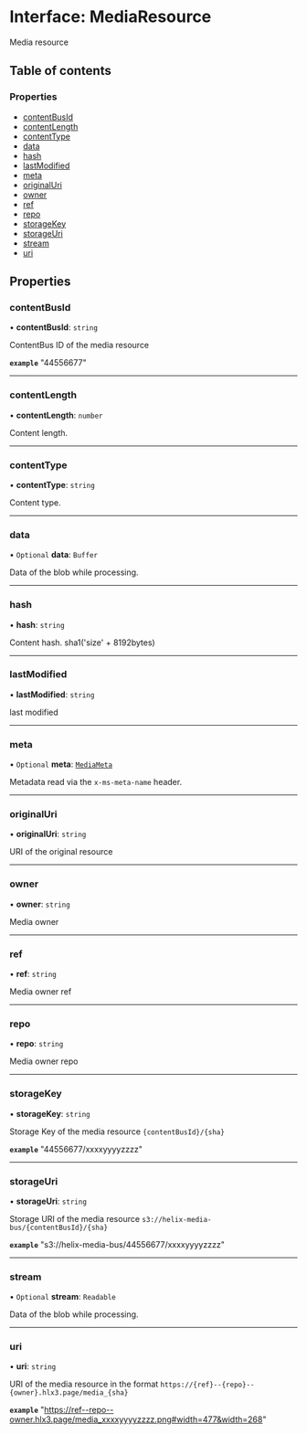 # Interface: MediaResource

Media resource

## Table of contents

### Properties

- [contentBusId](MediaResource.md#contentbusid)
- [contentLength](MediaResource.md#contentlength)
- [contentType](MediaResource.md#contenttype)
- [data](MediaResource.md#data)
- [hash](MediaResource.md#hash)
- [lastModified](MediaResource.md#lastmodified)
- [meta](MediaResource.md#meta)
- [originalUri](MediaResource.md#originaluri)
- [owner](MediaResource.md#owner)
- [ref](MediaResource.md#ref)
- [repo](MediaResource.md#repo)
- [storageKey](MediaResource.md#storagekey)
- [storageUri](MediaResource.md#storageuri)
- [stream](MediaResource.md#stream)
- [uri](MediaResource.md#uri)

## Properties

### contentBusId

• **contentBusId**: `string`

ContentBus ID of the media resource

**`example`** "44556677"

___

### contentLength

• **contentLength**: `number`

Content length.

___

### contentType

• **contentType**: `string`

Content type.

___

### data

• `Optional` **data**: `Buffer`

Data of the blob while processing.

___

### hash

• **hash**: `string`

Content hash.
sha1('size' + 8192bytes)

___

### lastModified

• **lastModified**: `string`

last modified

___

### meta

• `Optional` **meta**: [`MediaMeta`](MediaMeta.md)

Metadata read via the `x-ms-meta-name` header.

___

### originalUri

• **originalUri**: `string`

URI of the original resource

___

### owner

• **owner**: `string`

Media owner

___

### ref

• **ref**: `string`

Media owner ref

___

### repo

• **repo**: `string`

Media owner repo

___

### storageKey

• **storageKey**: `string`

Storage Key of the media resource `{contentBusId}/{sha}`

**`example`** "44556677/xxxxyyyyzzzz"

___

### storageUri

• **storageUri**: `string`

Storage URI of the media resource `s3://helix-media-bus/{contentBusId}/{sha}`

**`example`** "s3://helix-media-bus/44556677/xxxxyyyyzzzz"

___

### stream

• `Optional` **stream**: `Readable`

Data of the blob while processing.

___

### uri

• **uri**: `string`

URI of the media resource in the format `https://{ref}--{repo}--{owner}.hlx3.page/media_{sha}`

**`example`** "https://ref--repo--owner.hlx3.page/media_xxxxyyyyzzzz.png#width=477&width=268"
